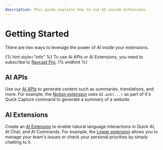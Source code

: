 ```yaml
---
description: This guide explains how to use AI inside extensions.
---
```


# Getting Started

There are two ways to leverage the power of AI inside your extensions.

{% hint style="info" %}
To use AI APIs or AI Extensions, you need to subscribe to [Raycast Pro](https://raycast.com/pro).
{% endhint %}

## AI APIs

Use our [AI APIs](../api-reference/ai.md) to generate content such as summaries, translations, and more. For example, the [Notion extension](https://raycast.com/notion/notion) uses `AI.ask(...)` as part of it's Quick Capture command to generate a summary of a website.

## AI Extensions

Create an [AI Extension](./create-an-ai-extension.md) to enable natural language interactions in Quick AI, AI Chat, and AI Commands. For example, the [Linear extension](https://www.raycast.com/linear/linear) allows you to manage your team's issues or check your personal priorities by simply chatting to it.
